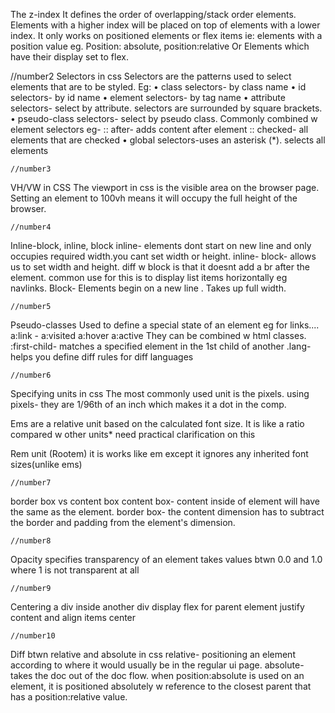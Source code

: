 The z-index
It defines the order of overlapping/stack order elements. Elements with a higher index will be placed on top of elements with a lower index. It only works on positioned elements or flex items ie: 
   elements with a position value eg. Position: absolute, position:relative
   Or
   Elements which have their display set to flex.


   //number2
Selectors in css
Selectors are the patterns used to select elements that are to be styled. Eg:
•	class selectors- by class name
•	id selectors- by id name
•	element selectors- by tag name
•	attribute selectors- select by attribute. selectors are surrounded by square brackets.
•	pseudo-class selectors- select by pseudo class. Commonly combined w element selectors
                          eg- :: after- adds content after element
                              :: checked- all elements that are checked
•	global selectors-uses an asterisk (*). selects all elements


    //number3
VH/VW in CSS
The viewport in css is the visible area on the browser page. Setting an element to 100vh means it will occupy the full height of the browser.

    //number4
Inline-block, inline, block
inline- elements dont start on new line and only occupies required width.you cant set width or height.
inline- block-  allows us to set width and height.
diff w block is that it doesnt add a br after the element.
common use for this is to display list items horizontally eg navlinks.
Block- Elements begin on a new line . Takes up full width.

    //number5
Pseudo-classes
Used to define a special state of an element
  eg for links.... 
     a:link - 
     a:visited
     a:hover
     a:active
They can be combined w html classes.
:first-child- matches a specified element in the 1st child of another
.lang- helps you define diff rules for diff languages

    //number6
Specifying units in css
The most commonly used unit is the pixels.
using pixels- they are 1/96th of an inch which makes it a dot in the comp.

Ems are a relative unit based on the calculated font size. It is like a ratio compared w other units* need  practical clarification on this

Rem unit (Rootem) it is works like em except it ignores any inherited font sizes(unlike ems)


    //number7
border box vs content box
content box- content inside of element will have the same as the element.
border box- the content dimension has to subtract the border and padding from the element's dimension.  


    //number8
Opacity
specifies transparency of an element
takes values btwn 0.0 and 1.0 where 1 is not transparent at all


    //number9
Centering a div inside another div
display flex for parent element
justify content and align items center


    //number10
Diff btwn relative and absolute in css
relative- positioning an element according to where it would usually be in the regular ui page.
absolute- takes the doc out of the doc flow. when position:absolute is used on an element, it is positioned absolutely w reference to the closest parent that has a position:relative value. 